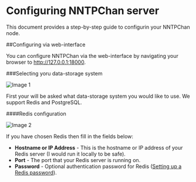 Configuring NNTPChan server
===========================

This document provides a step-by-step guide to configurin your NNTPChan node.

##Configuring via web-interface

You can configure NNTPChan via the web-interface by navigating your browser to http://127.0.0.1:18000.

###Selecting yoru data-storage system

![Image 1](http://i.imgur.com/l9iiXxB.png)

First your will be asked what data-storage system you would like to use. We support Redis and PostgreSQL.

####Redis configuration

![Image 2](http://i.imgur.com/HDp4Ddf.png)

If you have chosen Redis then fill in the fields below:

* **Hostname or IP Address** - This is the hostname or IP address of your Redis server (I would run it locally to be safe).
* **Port** - The port that your Redis server is running on.
* **Password** - Optional authentication password for Redis ([Setting up a Redis password](securing-redis.md)).
